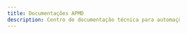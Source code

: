 ```yaml
---
title: Documentações APMD
description: Centro de documentação técnica para automações e desenvolvimento de aplicativos
---
```

<!DOCTYPE html>
<html lang="pt-BR">
<head>
    <meta charset="UTF-8">
    <meta name="viewport" content="width=device-width, initial-scale=1.0">
    <title>Documentações APMD</title>
    <meta name="description" content="Centro de documentação técnica para automações e desenvolvimento de aplicativos">
    <style>
        * {
            margin: 0;
            padding: 0;
            box-sizing: border-box;
        }

        :root {
            --primary: #2563eb;
            --primary-dark: #1d4ed8;
            --secondary: #64748b;
            --accent: #0ea5e9;
            --bg-primary: #0f172a;
            --bg-secondary: #1e293b;
            --bg-card: #334155;
            --text-primary: #f8fafc;
            --text-secondary: #cbd5e1;
            --text-muted: #94a3b8;
            --border: #475569;
            --gradient: linear-gradient(135deg, #0f172a 0%, #1e293b 50%, #334155 100%);
        }

        body {
            font-family: 'Segoe UI', system-ui, -apple-system, sans-serif;
            background: var(--gradient);
            color: var(--text-primary);
            line-height: 1.6;
            min-height: 100vh;
            overflow-x: hidden;
        }

        .container {
            max-width: 1200px;
            margin: 0 auto;
            padding: 0 2rem;
        }

        /* Header */
        .header {
            background: rgba(15, 23, 42, 0.9);
            backdrop-filter: blur(20px);
            border-bottom: 1px solid var(--border);
            position: sticky;
            top: 0;
            z-index: 100;
        }

        .header-content {
            display: flex;
            justify-content: space-between;
            align-items: center;
            padding: 1rem 0;
        }

        .logo {
            font-size: 1.5rem;
            font-weight: 700;
            color: var(--text-primary);
            text-decoration: none;
            position: relative;
        }

        .logo::after {
            content: '';
            position: absolute;
            bottom: -2px;
            left: 0;
            width: 100%;
            height: 2px;
            background: linear-gradient(90deg, var(--primary), var(--accent));
            transform: scaleX(0);
            transition: transform 0.3s ease;
        }

        .logo:hover::after {
            transform: scaleX(1);
        }

        /* Hero Section */
        .hero {
            padding: 4rem 0;
            text-align: center;
            position: relative;
        }

        .hero::before {
            content: '';
            position: absolute;
            top: 0;
            left: 50%;
            width: 100px;
            height: 100px;
            background: radial-gradient(circle, var(--primary) 0%, transparent 70%);
            transform: translateX(-50%);
            opacity: 0.3;
            animation: pulse 4s ease-in-out infinite;
        }

        @keyframes pulse {
            0%, 100% { transform: translateX(-50%) scale(1); opacity: 0.3; }
            50% { transform: translateX(-50%) scale(1.2); opacity: 0.1; }
        }

        .hero-title {
            font-size: 3rem;
            font-weight: 800;
            margin-bottom: 1rem;
            background: linear-gradient(135deg, var(--text-primary), var(--accent));
            -webkit-background-clip: text;
            -webkit-text-fill-color: transparent;
            background-clip: text;
        }

        .hero-subtitle {
            font-size: 1.25rem;
            color: var(--text-secondary);
            margin-bottom: 1rem;
            font-weight: 500;
        }

        .hero-description {
            font-size: 1.1rem;
            color: var(--text-muted);
            max-width: 600px;
            margin: 0 auto;
        }

        /* Main Content */
        .main-content {
            padding: 4rem 0;
        }

        .section {
            margin-bottom: 4rem;
        }

        .section-title {
            font-size: 2rem;
            font-weight: 700;
            margin-bottom: 2rem;
            color: var(--text-primary);
            display: flex;
            align-items: center;
            gap: 0.5rem;
        }

        .section-title::before {
            content: '';
            width: 4px;
            height: 2rem;
            background: linear-gradient(135deg, var(--primary), var(--accent));
            border-radius: 2px;
        }

        /* Cards Grid */
        .cards-grid {
            display: grid;
            grid-template-columns: repeat(auto-fit, minmax(300px, 1fr));
            gap: 2rem;
            margin-bottom: 3rem;
        }

        .card {
            background: rgba(51, 65, 85, 0.5);
            border: 1px solid var(--border);
            border-radius: 12px;
            padding: 2rem;
            backdrop-filter: blur(10px);
            transition: all 0.3s ease;
            position: relative;
            overflow: hidden;
        }

        .card::before {
            content: '';
            position: absolute;
            top: 0;
            left: 0;
            right: 0;
            height: 1px;
            background: linear-gradient(90deg, transparent, var(--accent), transparent);
            opacity: 0;
            transition: opacity 0.3s ease;
        }

        .card:hover {
            transform: translateY(-5px);
            border-color: var(--accent);
            box-shadow: 0 20px 40px rgba(0, 0, 0, 0.3);
        }

        .card:hover::before {
            opacity: 1;
        }

        .card-header {
            display: flex;
            align-items: center;
            gap: 1rem;
            margin-bottom: 1rem;
        }

        .card-icon {
            width: 3rem;
            height: 3rem;
            background: linear-gradient(135deg, var(--primary), var(--accent));
            border-radius: 8px;
            display: flex;
            align-items: center;
            justify-content: center;
            font-size: 1.5rem;
        }

        .card-title {
            font-size: 1.25rem;
            font-weight: 600;
            color: var(--text-primary);
        }

        .card-description {
            color: var(--text-secondary);
            line-height: 1.6;
        }

        .card-link {
            display: inline-flex;
            align-items: center;
            gap: 0.5rem;
            color: var(--accent);
            text-decoration: none;
            font-weight: 500;
            margin-top: 1rem;
            transition: color 0.3s ease;
        }

        .card-link:hover {
            color: var(--text-primary);
        }

        /* Features List */
        .features-list {
            display: grid;
            grid-template-columns: repeat(auto-fit, minmax(250px, 1fr));
            gap: 1.5rem;
            margin: 2rem 0;
        }

        .feature-item {
            display: flex;
            align-items: flex-start;
            gap: 1rem;
            padding: 1.5rem;
            background: rgba(51, 65, 85, 0.3);
            border-radius: 8px;
            border: 1px solid rgba(71, 85, 105, 0.5);
            transition: all 0.3s ease;
        }

        .feature-item:hover {
            background: rgba(51, 65, 85, 0.5);
            border-color: var(--border);
        }

        .feature-icon {
            width: 2.5rem;
            height: 2.5rem;
            background: linear-gradient(135deg, var(--primary), var(--accent));
            border-radius: 6px;
            display: flex;
            align-items: center;
            justify-content: center;
            flex-shrink: 0;
            font-size: 1.2rem;
        }

        .feature-content h4 {
            font-size: 1.1rem;
            font-weight: 600;
            color: var(--text-primary);
            margin-bottom: 0.5rem;
        }

        .feature-content p {
            color: var(--text-secondary);
            font-size: 0.95rem;
        }

        /* Collaboration Section */
        .collaboration {
            background: rgba(51, 65, 85, 0.3);
            border-radius: 16px;
            padding: 3rem;
            text-align: center;
            position: relative;
            overflow: hidden;
        }

        .collaboration::before {
            content: '';
            position: absolute;
            top: -50%;
            left: -50%;
            width: 200%;
            height: 200%;
            background: radial-gradient(circle, rgba(37, 99, 235, 0.1) 0%, transparent 50%);
            animation: rotate 20s linear infinite;
        }

        @keyframes rotate {
            from { transform: rotate(0deg); }
            to { transform: rotate(360deg); }
        }

        .collaboration-content {
            position: relative;
            z-index: 1;
        }

        .collaboration h3 {
            font-size: 1.5rem;
            font-weight: 700;
            color: var(--text-primary);
            margin-bottom: 1rem;
        }

        .collaboration p {
            color: var(--text-secondary);
            margin-bottom: 2rem;
        }

        .benefits {
            display: grid;
            grid-template-columns: repeat(auto-fit, minmax(200px, 1fr));
            gap: 1rem;
            margin-top: 2rem;
        }

        .benefit {
            padding: 1rem;
            background: rgba(15, 23, 42, 0.5);
            border-radius: 8px;
            border: 1px solid rgba(71, 85, 105, 0.3);
        }

        .benefit h4 {
            color: var(--accent);
            font-weight: 600;
            margin-bottom: 0.5rem;
        }

        /* Footer */
        .footer {
            padding: 3rem 0;
            border-top: 1px solid var(--border);
            background: rgba(15, 23, 42, 0.8);
            text-align: center;
        }

        .footer-content {
            display: flex;
            justify-content: space-between;
            align-items: center;
            flex-wrap: wrap;
            gap: 1rem;
        }

        .update-badge {
            background: linear-gradient(135deg, var(--primary), var(--accent));
            color: white;
            padding: 0.5rem 1rem;
            border-radius: 6px;
            font-size: 0.9rem;
            font-weight: 500;
        }

        .footer-text {
            color: var(--text-muted);
            font-size: 0.9rem;
        }

        /* Responsive */
        @media (max-width: 768px) {
            .hero-title {
                font-size: 2rem;
            }
            
            .hero-subtitle {
                font-size: 1.1rem;
            }
            
            .container {
                padding: 0 1rem;
            }
            
            .cards-grid {
                grid-template-columns: 1fr;
            }
            
            .collaboration {
                padding: 2rem;
            }
            
            .footer-content {
                flex-direction: column;
                text-align: center;
            }
        }
    </style>
</head>
<body>
    <header class="header">
        <div class="container">
            <div class="header-content">
                <a href="#" class="logo">APMD Docs</a>
                <div class="update-badge">Atualizado</div>
            </div>
        </div>
    </header>

    <main>
        <section class="hero">
            <div class="container">
                <h1 class="hero-title">Bem-vindo à Documentação da APMD</h1>
                <p class="hero-subtitle">Seu hub central de conhecimento técnico</p>
                <p class="hero-description">
                    Aqui você encontrará documentações completas de todos os nossos processos de automação, 
                    guias de desenvolvimento de aplicativos e melhores práticas da nossa equipe.
                </p>
            </div>
        </section>

        <div class="container">
            <div class="main-content">
                <section class="section">
                    <h2 class="section-title">Navegue pela Documentação</h2>
                    
                    <div class="cards-grid">
                        <div class="card">
                            <div class="card-header">
                                <div class="card-icon">📋</div>
                                <h3 class="card-title">Planejamento Integrado</h3>
                            </div>
                            <p class="card-description">
                                Metodologias, frameworks e processos de planejamento para projetos de automação e desenvolvimento.
                            </p>
                            <a href="../docs/planejamento-integrado/_index.md/" class="card-link">
                                Acessar documentação →
                            </a>
                        </div>
                    </div>
                </section>

                <section class="section">
                    <h2 class="section-title">O que você encontrará aqui?</h2>
                    
                    <div class="features-list">
                        <div class="feature-item">
                            <div class="feature-icon">📖</div>
                            <div class="feature-content">
                                <h4>Documentações Técnicas</h4>
                                <p>Guias detalhados para implementação</p>
                            </div>
                        </div>
                        
                        <div class="feature-item">
                            <div class="feature-icon">🔄</div>
                            <div class="feature-content">
                                <h4>Processos de Automação</h4>
                                <p>Fluxos e metodologias testadas</p>
                            </div>
                        </div>
                        
                        <div class="feature-item">
                            <div class="feature-icon">📱</div>
                            <div class="feature-content">
                                <h4>Desenvolvimento de Apps</h4>
                                <p>Do conceito à publicação</p>
                            </div>
                        </div>
                        
                        <div class="feature-item">
                            <div class="feature-icon">💡</div>
                            <div class="feature-content">
                                <h4>Melhores Práticas</h4>
                                <p>Padrões e convenções da equipe</p>
                            </div>
                        </div>
                        
                        <div class="feature-item">
                            <div class="feature-icon">🛠️</div>
                            <div class="feature-content">
                                <h4>Ferramentas e Recursos</h4>
                                <p>Stack tecnológico e utilitários</p>
                            </div>
                        </div>
                    </div>
                </section>

                <section class="section">
                    <div class="collaboration">
                        <div class="collaboration-content">
                            <h3>Colaboração Ativa</h3>
                            <p>Nossa equipe trabalha colaborativamente para manter a documentação sempre atualizada e útil.</p>
                            
                            <div class="benefits">
                                <div class="benefit">
                                    <h4>Conhecimento compartilhado</h4>
                                </div>
                                <div class="benefit">
                                    <h4>Atualizações constantes</h4>
                                </div>
                                <div class="benefit">
                                    <h4>Suporte técnico</h4>
                                </div>
                                <div class="benefit">
                                    <h4>Comunidade ativa</h4>
                                </div>
                            </div>
                        </div>
                    </div>
                </section>
            </div>
        </div>
    </main>

    <footer class="footer">
        <div class="container">
            <div class="footer-content">
                <p class="footer-text">
                    <strong>💡 Dica:</strong> Esta documentação é mantida atualizada pela nossa equipe. 
                    Para sugestões ou correções, <a href="../contribuir/" style="color: var(--accent);">abra uma issue</a>.
                </p>
                <p class="footer-text">Mantido por: Equipe APMD</p>
            </div>
        </div>
    </footer>
</body>
</html>